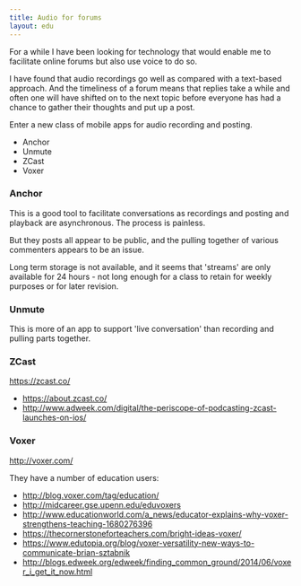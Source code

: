 ```yaml
---
title: Audio for forums
layout: edu
---
```

For a while I have been looking for technology that would enable me to facilitate online forums but also use voice to do so.

I have found that audio recordings go well as compared with a text-based approach. And the timeliness of a forum means that replies take a while and often one will have shifted on to the next topic before everyone has had a chance to gather their thoughts and put up a post.

Enter a new class of mobile apps for audio recording and posting.

* Anchor
* Unmute
* ZCast
* Voxer

### Anchor

This is a good tool to facilitate conversations as recordings and posting and playback are asynchronous. The process is painless.

But they posts all appear to be public, and the pulling together of various commenters appears to be an issue.

Long term storage is not available, and it seems that 'streams' are only available for 24 hours - not long enough for a class to retain for weekly purposes or for later revision.

### Unmute

This is more of an app to support 'live conversation' than recording and pulling parts together.

### ZCast

<https://zcast.co/>
* https://about.zcast.co/
* http://www.adweek.com/digital/the-periscope-of-podcasting-zcast-launches-on-ios/

### Voxer

<http://voxer.com/>

They have a number of education users:

* http://blog.voxer.com/tag/education/
* http://midcareer.gse.upenn.edu/eduvoxers
* http://www.educationworld.com/a_news/educator-explains-why-voxer-strengthens-teaching-1680276396
* https://thecornerstoneforteachers.com/bright-ideas-voxer/
* https://www.edutopia.org/blog/voxer-versatility-new-ways-to-communicate-brian-sztabnik
* http://blogs.edweek.org/edweek/finding_common_ground/2014/06/voxer_i_get_it_now.html

